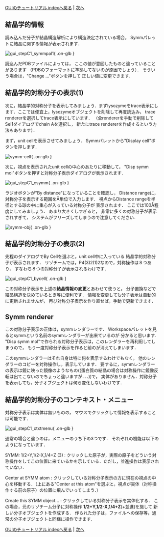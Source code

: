 [GUIのチュートリアル indexへ戻る](../../../Documents/GUIのチュートリアル/) | [次へ](../../../Documents/GUIのチュートリアル/StepC2)



## 結晶学的情報

読み込んだ分子が結晶構造解析により構造決定されている場合，
Symmパレットに結晶に関する情報が表示されます．

![gui_stepC1_symmpal1](../../../assets/images/Documents/GUIのチュートリアル/StepC1/gui_stepC1_symmpal1.png){ .on-glb }

読込んだPDBファイルによっては，
ここの値が意図したものと違っていることがあります
（PDBのフォーマットに準拠してないのが原因でしょう）．
そういう場合は，"Change ..."ボタンを押して
正しい値に変更できます．


## 結晶学的対称分子の表示(1)

次に，結晶学的対称分子を表示してみましょう．まずlysozymeをtrace表示にします．ここでは便宜上，lysozymeオブジェクトを削除して再度読込み，
trace rendererを選択してtrace表示にしています．
（全rendererを手動で削除してSel1ダイアログでchain Aを選択し，
新たにtrace rendererを作成するという方法もあります）．

まず，unit cellを表示させてみましょう．
Symmパレットから"Display cell"ボタンを押します．

![symm-cell](../../../assets/images/Documents/GUIのチュートリアル/StepC1/symm-cell.jpg){ .on-glb }

次に，視点を表示されたunit cellの中心のあたりに移動して，
"Disp symm mol"ボタンを押すと対称分子表示ダイアログが表示されます．

![gui_stepC1_csymm](../../../assets/images/Documents/GUIのチュートリアル/StepC1/gui_stepC1_csymm.png){ .on-glb }

ラジオボタンが"By distance"になっていることを確認し，
Distance rangeに，対称分子を表示する範囲をÅ単位で入力します．
視点からDistance rangeを半径とする球の中に重心が入っている対称分子が
表示されます．
ここでは100Å程度にしてみましょう．
あまり大きくしすぎると，
非常に多くの対称分子が表示されすぎて，
システムがフリーズしてしまうので注意してください．

![symm-obj](../../../assets/images/Documents/GUIのチュートリアル/StepC1/symm-obj.jpg){ .on-glb }

## 結晶学的対称分子の表示(2)
先程のダイアログでBy Cellを選ぶと，unit cell中に入っている
結晶学的対称分子が表示されます．
リゾチームでは，P4(3)2(1)2なので，対称操作は８つあり，
すなわち８つの対称分子が表示されるわけです．

![gui_stepC1_bycell](../../../assets/images/Documents/GUIのチュートリアル/StepC1/gui_stepC1_bycell.png){ .on-glb }

この対称分子表示を上述の**結晶情報の変更**とあわせて使うと，
分子置換などで結晶構造を決めているとき等に便利です．
情報を変更しても分子表示は自動的に更新されませんが，
再び対称分子表示を作り直せば，手動で更新できます．

## Symm renderer
この対称分子表示の正体は，symmレンダラーです．
Workspaceパレットを見るとsymmという名前のsymmレンダラーが出来ているのが
分かると思います．
"Disp symm mol"で作られる対称分子表示は，このレンダラーを再利用してしまうので，
もう一度対称分子表示を作ると前のが消えてしまいます．

このsymmレンダラーはそれ自身は特に何を表示するわけでもなく，
他のレンダラーのコピーを対称操作し，表示しています．
要するに，symmレンダラーの表示は鏡に映った鏡像のようなもの((蛋白質の結晶の場合は対称操作に鏡像反転は出てこないのでちょっと違いますが．．．))で，
実体がありません．対称分子を表示しても，分子オブジェクトは何ら変化しないわけです．

## 結晶学的対称分子のコンテキスト・メニュー
対称分子表示は実体は無いものの，
マウスでクリックして情報を表示することは可能です．

![gui_stepC1_ctxtmenu](../../../assets/images/Documents/GUIのチュートリアル/StepC1/gui_stepC1_ctxtmenu.png){ .on-glb }

通常の場合と違うのは，メニューのうち下の3つです．
それぞれの機能は以下のようになっています．


SYMM: 1/2+Y,1/2-X,1/4+Z (3)
:   クリックした原子が，実際の原子をどういう対称操作をしてこの位置に来ているかを示している．ただし，並進操作は表示されていない．

Center at SYMM atom
:   クリックしている対称分子表示の方に現在の視点の中心を移動する．（上にある"Center at this atom"を選ぶと，視点が実体（対称操作する前の原子）の位置に飛んでいってしまう．）

Create this SYMM object...
:   クリックしている対称分子表示を実体化する．
この場合，元のリゾチーム分子に対称操作 **1/2+Y,1/2-X,1/4+Z**(+並進)を施して
新しい分子オブジェクトを作成する．
作られた分子は，ファイルへの保存等，通常の分子オブジェクトと同様に操作できます．

[GUIのチュートリアル indexへ戻る](../../../Documents/GUIのチュートリアル/) | [次へ](../../../Documents/GUIのチュートリアル/StepC2)